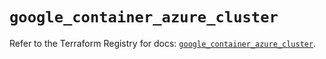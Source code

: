 # `google_container_azure_cluster`

Refer to the Terraform Registry for docs: [`google_container_azure_cluster`](https://registry.terraform.io/providers/hashicorp/google/6.27.0/docs/resources/container_azure_cluster).
